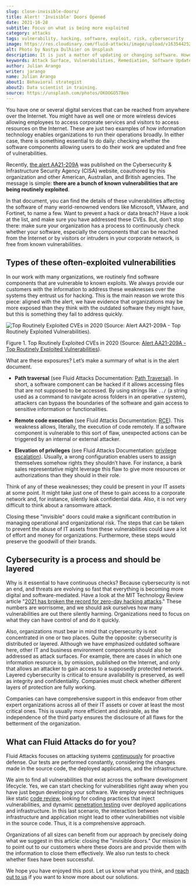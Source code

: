 ```yaml
---
slug: close-invisible-doors/
title: Alert! 'Invisible' Doors Opened
date: 2021-10-28
subtitle: Focus on what is being more exploited
category: attacks
tags: vulnerability, hacking, software, exploit, risk, cybersecurity
image: https://res.cloudinary.com/fluid-attacks/image/upload/v1635442529/blog/close-invisible-doors/cover_doors.webp
alt: Photo by Nastya Dulhiier on Unsplash
description: It is just a matter of updating or changing software. However, unnoticed vulnerable software equals an open door for criminals.
keywords: Attack Surface, Vulnerabilities, Remediation, Software Update, Continuous Checks, Data Breaches, Intrusion, Ethical Hacking, Pentesting
author: Julian Arango
writer: jarango
name: Julian Arango
about1: Behavioral strategist
about2: Data scientist in training.
source: https://unsplash.com/photos/OKOOGO578eo
---
```


You have one or several digital services that can be reached from
anywhere over the Internet. You might have as well one or more wireless
devices allowing employees to access corporate services and visitors to
access resources on the Internet. These are just two examples of how
information technology enables organizations to run their operations
broadly. In either case, there is something essential to do daily:
checking whether the software components allowing users to do their work
are updated and free of vulnerabilities.

Recently, [the alert
AA21-209A](https://us-cert.cisa.gov/ncas/alerts/aa21-209a) was published
on the Cybersecurity & Infrastructure Security Agency (CISA) website,
coauthored by this organization and other American, Australian, and
British agencies. The message is simple: **there are a bunch of known
vulnerabilities that are being routinely exploited**.

In that document, you can find the details of these vulnerabilities
affecting the software of many world-renowned vendors like Microsoft,
VMware, and Fortinet, to name a few. Want to prevent a hack or data
breach? Have a look at the list, and make sure you have addressed these
CVEs. But, don’t stop there: make sure your organization has a process
to continuously check whether your software, especially the components
that can be reached from the Internet or by visitors or intruders in
your corporate network, is free from known vulnerabilities.

## Types of these often-exploited vulnerabilities

In our work with many organizations, we routinely find software
components that are vulnerable to known exploits. We always provide our
customers with the information to address these weaknesses over the
systems they entrust us for hacking. This is the main reason we wrote
this piece: aligned with the alert, we have evidence that organizations
may be more exposed than they think with the outdated software they
might have, but this is something they fail to address quickly.

<div class="imgblock">

![Top Routinely Exploited CVEs in 2020 (Source: [Alert AA21-209A - Top
Routinely Exploited
Vulnerabilities](https://us-cert.cisa.gov/ncas/alerts/aa21-209a)).](https://res.cloudinary.com/fluid-attacks/image/upload/v1635443574/blog/close-invisible-doors/table_doors.webp)

<div class="title">

Figure 1. Top Routinely Exploited CVEs in 2020 (Source: [Alert AA21-209A - Top
Routinely Exploited
Vulnerabilities](https://us-cert.cisa.gov/ncas/alerts/aa21-209a)).

</div>

</div>

What are these exposures? Let’s make a summary of what is in the alert
document.

<div>
<cta-banner
buttontxt="Read more"
link="/solutions/vulnerability-management/"
title="Get started with Fluid Attacks' Vulnerability Management solution
right now"
/>
</div>

- **Path traversal** (see Fluid Attacks Documentation: [Path
  Traversal](https://docs.fluidattacks.com/criteria/vulnerabilities/063)).
  In short, a software component can be hacked if it allows accessing
  files that are not supposed to be accessed. By using strings like
  `../` (a string used as a command to navigate across folders in an
  operative system), attackers can bypass the boundaries of the
  software and gain access to sensitive information or
  functionalities.

- **Remote code execution** (see Fluid Attacks Documentation:
  [RCE](https://docs.fluidattacks.com/criteria/vulnerabilities/004/)).
  This weakness allows, literally, the execution of code remotely. If
  a software component is vulnerable to this sort of flaw, unexpected
  actions can be triggered by an internal or external attacker.

- **Elevation of privileges** (see Fluid Attacks Documentation:
  [privilege
  escalation](https://docs.fluidattacks.com/criteria/vulnerabilities/005)).
  Usually, a wrong configuration enables users to assign themselves
  somehow rights they shouldn’t have. For instance, a bank sales
  representative might leverage this flaw to give more resources or
  authorizations than they should in their role.

Think of any of these weaknesses; they could be present in your IT
assets at some point. It might take just one of these to gain access to
a corporate network and, for instance, silently leak confidential data.
Also, it is not very difficult to think about a ransomware attack.

Closing these "invisible" doors could make a significant contribution in
managing operational and organizational risk. The steps that can be
taken to prevent the abuse of IT assets from these vulnerabilities could
save a lot of effort and money for organizations. Furthermore, these
steps would preserve the goodwill of their brands.

## Cybersecurity is a process and should be layered

Why is it essential to have continuous checks? Because cybersecurity is
not an end, and threats are evolving so fast that everything is becoming
more digital and software-mediated. Have a look at the MIT Technology
Review article "[2021 has broken the record for zero-day hacking
attacks](https://www.technologyreview.com/2021/09/23/1036140/2021-record-zero-day-hacks-reasons/)."
These numbers are worrisome, and we should ask ourselves how many
vulnerabilities are out there silently harming. Organizations need to
focus on what they can have control of and do it quickly.

Also, organizations must bear in mind that cybersecurity is not
concentrated in one or two places. Quite the opposite: cybersecurity is
distributed or layered. Although we have emphasized outdated software
here, other IT and business environment components should also be
addressed as attack surfaces. For example, there are cases in which one
information resource is, by omission, published on the Internet, and
only that allows an attacker to gain access to a supposedly protected
network. Layered cybersecurity is critical to ensure availability is
preserved, as well as integrity and confidentiality. Companies must
check whether different layers of protection are fully working.

Companies can have comprehensive support in this endeavor from other
expert organizations across all of their IT assets or cover at least the
most critical ones. This is usually more efficient and desirable, as the
independence of the third party ensures the disclosure of all flaws for
the betterment of the organization.

## What can Fluid Attacks do for you?

Fluid Attacks focuses on attacking systems
[continuously](../../services/continuous-hacking/) for proactive
defense. Our tests are performed constantly, considering the changes
made in the source code, the deployed applications, and the
infrastructure.

We aim to find all vulnerabilities
that exist across the software development lifecycle.
Yes,
we can start checking for vulnerabilities right away
when you have just begun developing your software.
We employ several techniques like static [code review](../../solutions/secure-code-review/),
looking for coding practices that inject vulnerabilities,
and dynamic [penetration testing](../../solutions/penetration-testing/)
over deployed applications and infrastructure.
In this last scenario,
the interaction between infrastructure and application
might lead to other vulnerabilities not visible in the source code.
Thus,
it is a comprehensive approach.

Organizations of all sizes can benefit from our approach by precisely
doing what we suggest in this article: closing the "invisible doors."
Our mission is to point out to our customers where these doors are and
provide them with the information to close them effectively. We also run
tests to check whether fixes have been successful.

We hope you have enjoyed this post. Let us know what you think, and
[reach out to us](../../contact-us/) if you want to know more about our
solutions.
